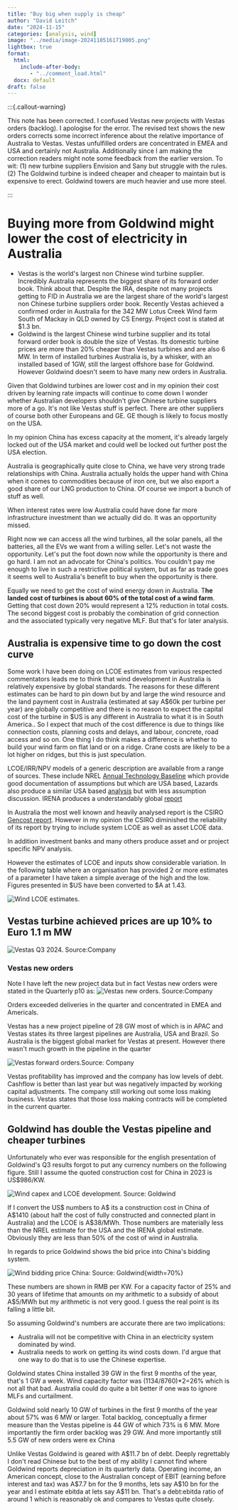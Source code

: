 ```yaml
---
title: "Buy big when supply is cheap"
author: "David Leitch"
date: "2024-11-15"
categories: [analysis, wind]
image: "../media/image-20241105161719005.png"
lightbox: true
format:
  html:
    include-after-body:
       - "../comment_load.html"
  docx: default
draft: false
---
```


:::{.callout-warning}

This note has been corrected. I confused Vestas new projects with Vestas orders (backlog). I apologise for the error. The revised text shows the new orders corrects some incorrect inference about the relative importance of Australia to Vestas. Vestas unfulfilled orders are concentrated in EMEA and USA and certainly not Australia. Additionally since I am making the correction readers might note some feedback from the earlier version. To wit: (1) new turbine suppliers Envision and Sany but struggle with the rules. (2) The Goldwind turbine is indeed cheaper and cheaper to maintain but is expensive to erect. Goldwind towers are much heavier and use more steel.

:::

# Buying more from Goldwind might lower the cost of electricity in Australia

- Vestas is the world's largest non Chinese wind turbine supplier. Incredibly Australia represents the biggest share of its forward order book. Think about that. Despite the IRA, despite not many projects getting to FID in Australia we are the largest share of the world's largest non Chinese turbine suppliers order book. Recently Vestas achieved a confirmed order in Australia for the 342 MW Lotus Creek Wind farm South of Mackay in QLD owned by CS Energy. Project cost is stated at $1.3 bn.
- Goldwind is the largest Chinese wind turbine supplier and its total forward order book is double the size of Vestas. Its domestic turbine prices are more than 20% cheaper than Vestas turbines and are also 6 MW. In term of installed turbines Australia is, by a whisker, with an installed based of 1GW, still the largest offshore base for Goldwind.  However Goldwind doesn't seem to have many new orders in Australia.

Given that Goldwind turbines are lower cost and in my opinion their cost driven by learning rate impacts will continue to come down I wonder whether Australian developers shouldn't give Chinese turbine suppliers more of a go. It's not like Vestas stuff is perfect. There are other suppliers of course both other Europeans and GE. GE though is likely to focus mostly on the USA.

In my opinion China has excess capacity at the moment, it's already largely locked out of the USA market and could well be locked out further post the USA election. 

Australia is geographically quite close to China, we have very strong trade relationships with China. Australia actually holds the upper hand with China when it comes to commodities because of iron ore, but we also export a good share of our LNG production to China. Of course we import a bunch of stuff as well.

When interest rates were low Australia could have done far more infrastructure investment than we actually did do. It was an opportunity missed.

Right now we can access all the wind turbines, all the solar panels, all the batteries, all the EVs we want from a willing seller. Let's not waste the opportunity. Let's put the foot down now while the opportunity is there and go hard. I am not an advocate for China's politics. You couldn't pay me enough to live in such a restrictive political system, but as far as trade goes it seems well to Australia's benefit to buy when the opportunity is there.

Equally we need to get the cost of wind energy down in Australia. T**he landed cost of turbines is about 60% of the total cost of a wind farm**. Getting that cost down 20% would represent a 12% reduction in total costs. The second biggest cost is probably the combination of grid connection and the associated typically very negative MLF.  But that's for later analysis. 



## Australia is expensive time to go down the cost curve

Some work I have been doing on LCOE estimates from various respected commentators  leads me to think that wind development in Australia is relatively expensive by global standards. The reasons for these different estimates can be hard to pin down but by and large the wind resource and the land payment  cost in Australia (estimated at say A$60k per turbine per year) are globally competitive and there is no reason to expect the capital cost of the turbine in \$US is any different in Australia to what it is in South America.. So I expect that much of the cost difference is due to things like connection costs, planning costs and delays, and labour, concrete, road access and so on. One thing I do think makes a difference is whether to build your wind farm on flat land or on a ridge. Crane costs are likely to be a lot higher on ridges, but this is just speculation.

LCOE/IRR/NPV models of a generic description are available from a range of sources. These include NREL [Annual Technology Baseline](https://atb.nrel.gov/electricity/2023/land-based_wind) which provide good documentation of assumptions but which are USA based,  Lazards also produce a similar USA based  [analysis](https://www.lazard.com/research-insights/levelized-cost-of-energyplus/) but with less assumption discussion. IRENA produces a understandably global [report](https://www.irena.org/Publications/2024/Sep/Renewable-Power-Generation-Costs-in-2023)

In Australia the most well known and heavily analysed report is the CSIRO [Gencost report](https://www.csiro.au/en/research/technology-space/energy/gencost). However in my opinion the CSIRO diminished the reliability of its report by trying to include system LCOE as well as asset LCOE data.

In addition investment banks and many others produce asset and or project specific NPV analysis. 

However the estimates of LCOE and inputs show considerable variation. In the following table where an organisation has provided 2 or more estimates of a parameter I have taken a simple average of the high and the low. Figures presented in \$US have been converted to \$A at 1.43.

![Wind LCOE estimates. ](../media/image-20241105161719005.png)

## Vestas turbine achieved prices are up 10% to Euro 1.1 m MW







![Vestas Q3 2024. Source:Company](../media/image-20241114131812024.png)

### Vestas new orders

Note I have left the new project data  but in fact Vestas new orders were stated in the Quarterly p10 as:
![Vestas new orders. Source:Company](../media/image-20241116073514369.png)

Orders exceeded deliveries in the quarter and concentrated in EMEA and Americals.

Vestas has a new project pipeline of 28 GW most of which is in APAC and Vestas states its three largest pipelines are Australia, USA and Brazil. So Australia is the biggest global market for Vestas at present. However there wasn't much growth in the pipeline in the quarter

![Vestas forward orders.Source: Company](../media/image-20241114132135301.png)

Vestas profitability has improved and the company has low levels of debt.  Cashflow is better than last year but was negatively impacted by working capital adjustments.  The company still working out some loss making business. Vestas states that those loss making contracts will be completed in the current quarter.

## Goldwind  has double the Vestas pipeline and cheaper turbines

Unfortunately who ever was responsible for the english presentation of Goldwind's Q3 results forgot to put any currency numbers on the following figure. Still I assume the quoted construction cost for China in 2023 is US\$986/KW.

![Wind capex and LCOE development. Source: Goldwind](../media/image-20241114133154013.png)

If I convert the US\$ numbers to A\$ its a construction cost in China of A$1410 (about half the cost of fully constructed and connected plant in Australia) and the LCOE is  A\$38/MWh.  Those numbers are materially less than the NREL estimate for the USA and the IRENA global estimate. Obviously they are less than 50% of the cost of wind in Australia.

In regards to price Goldwind shows the bid price into China's bidding system.

![Wind bidding price China: Source: Goldwind](../media/image-20241115110124217.png){width=70%}

These numbers are shown in RMB per KW. For a capacity factor of 25% and 30 years of lifetime that amounts on my arithmetic to a subsidy of about A$5/MWh but my arithmetic is not very good. I guess the real point is its falling a little bit.

So assuming Goldwind's numbers are accurate  there are two implications:

- Australia will not be competitive with China in an electricity system dominated by wind.
- Australia needs to work on getting its wind costs down. I'd argue that one way to do that is to use the Chinese expertise.

Goldwind states China installed 39 GW in the first 9 months of the year, that's 1 GW a week. Wind capacity factor was (1134/8760)*2=26% which is not all that bad. Australia could do quite a bit better if one was to ignore MLFs and curtailment.

Goldwind sold nearly 10 GW of turbines in the first 9 months of the year about 57% was 6 MW or larger. Total backlog, conceptually a firmer measure than the Vestas pipeline  is 44 GW of which 73% is 6 MW. More importantly the firm order backlog was 29 GW. And more importantly still 5.5 GW of new orders were ex China

Unlike Vestas Goldwind is geared with A\$11.7 bn of debt. Deeply regrettably I don't read Chinese but to the best of my ability I cannot find where Goldwind reports depreciation in its quarterly data. Operating income, an American concept, close to the Australian concept of EBIT (earning before interest and tax) was A\$7.7 bn for the 9 months, lets say A\$10 bn for the year and I estimate ebitda at lets say A\$11 bn. That's a debt:ebitda ratio of around 1 which is reasonably ok and compares to Vestas quite closely.


